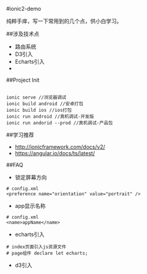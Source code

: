 #ionic2-demo

纯粹手痒，写一下常用到的几个点，供小白学习。

##涉及技术点

+ 路由系统
+ D3引入
+ Echarts引入
+ 


##Project Init

```

ionic serve //浏览器调试
ionic build android //安卓打包
ionic build ios //ios打包
ionic run android //真机调试-开发版
ionic run andorid --prod //真机调试-产品包

```


##学习推荐

+ http://ionicframework.com/docs/v2/
+ https://angular.io/docs/ts/latest/

##FAQ

+ 锁定屏幕方向

```
# config.xml
<preference name="orientation" value="portrait" />
```

+ app显示名称

```
# config.xml
<name>appName</name>
```

+ echarts引入

```
# index页面引入js资源文件
# page组件 declare let echarts; 

```
+ d3引入

```


```
